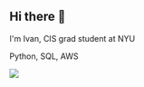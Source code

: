 ## Hi there 👋

<!--
**IvanSerdiuk/IvanSerdiuk** is a ✨ _special_ ✨ repository because its `README.md` (this file) appears on your GitHub profile.

Here are some ideas to get you started:

- 🔭 I’m currently working on ...
- 🌱 I’m currently learning ...
- 👯 I’m looking to collaborate on ...
- 🤔 I’m looking for help with ...
- 💬 Ask me about ...
- 📫 How to reach me: ...
- 😄 Pronouns: ...
- ⚡ Fun fact: ...
-->
I'm Ivan, CIS grad student at NYU 

Python, SQL, AWS

<a href="mailto:is2332@nyu.edu?"><img src="https://img.shields.io/badge/gmail-%23DD0031.svg?&style=for-the-badge&logo=gmail&logoColor=white"/></a>
